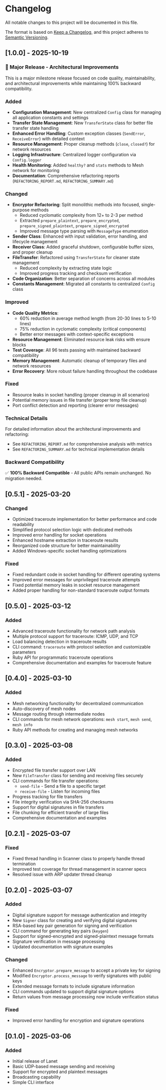 # Changelog

All notable changes to this project will be documented in this file.

The format is based on [Keep a Changelog](https://keepachangelog.com/en/1.0.0/),
and this project adheres to [Semantic Versioning](https://semver.org/spec/v2.0.0.html).

## [1.0.0] - 2025-10-19

### 🎉 Major Release - Architectural Improvements

This is a major milestone release focused on code quality, maintainability, and architectural improvements while maintaining 100% backward compatibility.

### Added
- **Configuration Management**: New centralized `Config` class for managing all application constants and settings
- **Transfer State Management**: New `TransferState` class for better file transfer state handling
- **Enhanced Error Handling**: Custom exception classes (`SendError`, `ReceiveError`) with detailed context
- **Resource Management**: Proper cleanup methods (`close`, `closed?`) for network resources
- **Logging Infrastructure**: Centralized logger configuration via `Config.logger`
- **Health Monitoring**: Added `healthy?` and `stats` methods to Mesh network for monitoring
- **Documentation**: Comprehensive refactoring reports (`REFACTORING_REPORT.md`, `REFACTORING_SUMMARY.md`)

### Changed
- **Encryptor Refactoring**: Split monolithic methods into focused, single-purpose methods
  - Reduced cyclomatic complexity from 12+ to 2-3 per method
  - Extracted `prepare_plaintext`, `prepare_encrypted`, `prepare_signed_plaintext`, `prepare_signed_encrypted`
  - Improved message type parsing with `MessageType` enumeration
- **Sender Class**: Enhanced with input validation, error handling, and lifecycle management
- **Receiver Class**: Added graceful shutdown, configurable buffer sizes, and proper cleanup
- **FileTransfer**: Refactored using `TransferState` for cleaner state management
  - Reduced complexity by extracting state logic
  - Improved progress tracking and checksum verification
- **Code Organization**: Better separation of concerns across all modules
- **Constants Management**: Migrated all constants to centralized `Config` class

### Improved
- **Code Quality Metrics**:
  - 60% reduction in average method length (from 20-30 lines to 5-10 lines)
  - 75% reduction in cyclomatic complexity (critical components)
  - Better error messages with context-specific exceptions
- **Resource Management**: Eliminated resource leak risks with ensure blocks
- **Test Coverage**: All 96 tests passing with maintained backward compatibility
- **Memory Management**: Automatic cleanup of temporary files and network resources
- **Error Recovery**: More robust failure handling throughout the codebase

### Fixed
- Resource leaks in socket handling (proper cleanup in all scenarios)
- Potential memory issues in file transfer (proper temp file cleanup)
- Port conflict detection and reporting (clearer error messages)

### Technical Details
For detailed information about the architectural improvements and refactoring:
- See `REFACTORING_REPORT.md` for comprehensive analysis with metrics
- See `REFACTORING_SUMMARY.md` for technical implementation details

### Backward Compatibility
✅ **100% Backward Compatible** - All public APIs remain unchanged. No migration needed.

## [0.5.1] - 2025-03-20

### Changed
- Optimized traceroute implementation for better performance and code readability
- Simplified protocol selection logic with dedicated methods
- Improved error handling for socket operations
- Enhanced hostname extraction in traceroute results
- Reorganized code structure for better maintainability
- Added Windows-specific socket handling optimizations

### Fixed
- Fixed redundant code in socket handling for different operating systems
- Improved error messages for unprivileged traceroute attempts
- Fixed potential memory leaks in socket resource management
- Added proper handling for non-standard traceroute output formats

## [0.5.0] - 2025-03-12

### Added
- Advanced traceroute functionality for network path analysis
- Multiple protocol support for traceroute: ICMP, UDP, and TCP
- Load balancing detection in traceroute results
- CLI command: `traceroute` with protocol selection and customizable parameters
- Ruby API for programmatic traceroute operations
- Comprehensive documentation and examples for traceroute feature

## [0.4.0] - 2025-03-10

### Added
- Mesh networking functionality for decentralized communication
- Auto-discovery of mesh nodes
- Message routing through intermediate nodes
- CLI commands for mesh network operations: `mesh start`, `mesh send`, `mesh info`
- Ruby API methods for creating and managing mesh networks

## [0.3.0] - 2025-03-08

### Added
- Encrypted file transfer support over LAN
- New `FileTransfer` class for sending and receiving files securely
- CLI commands for file transfer operations:
  - `send-file` - Send a file to a specific target
  - `receive-file` - Listen for incoming files
- Progress tracking for file transfers
- File integrity verification via SHA-256 checksums
- Support for digital signatures in file transfers
- File chunking for efficient transfer of large files
- Comprehensive documentation and examples

## [0.2.1] - 2025-03-07

### Fixed
- Fixed thread handling in Scanner class to properly handle thread termination
- Improved test coverage for thread management in scanner specs
- Resolved issue with ARP updater thread cleanup

## [0.2.0] - 2025-03-07

### Added
- Digital signature support for message authentication and integrity
- New `Signer` class for creating and verifying digital signatures
- RSA-based key pair generation for signing and verification
- CLI command for generating key pairs (`keygen`)
- Support for signed-encrypted and signed-plaintext message formats
- Signature verification in message processing
- Updated documentation with signature examples

### Changed
- Enhanced `Encryptor.prepare_message` to accept a private key for signing
- Modified `Encryptor.process_message` to verify signatures with public keys
- Extended message formats to include signature information
- CLI commands updated to support digital signature options
- Return values from message processing now include verification status

### Fixed
- Improved error handling for encryption and signature operations

## [0.1.0] - 2025-03-06

### Added
- Initial release of Lanet
- Basic UDP-based message sending and receiving
- Support for encrypted and plaintext messages
- Broadcasting capability
- Simple CLI interface
